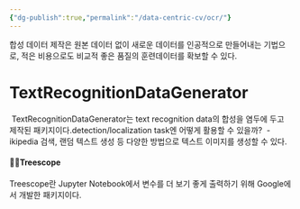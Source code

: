 ```yaml
---
{"dg-publish":true,"permalink":"/data-centric-cv/ocr/"}
---
```


합성 데이터 제작은 원본 데이터 없이 새로운 데이터를 인공적으로 만들어내는 기법으로, 적은 비용으로도 비교적 좋은 품질의 훈련데이터를 확보할 수 있다.
# TextRecognitionDataGenerator
 TextRecognitionDataGenerator는 text recognition data의 합성을 염두에 두고 제작된 패키지이다.detection/localization task엔 어떻게 활용할 수 있을까?
 - ikipedia 검색, 랜덤 텍스트 생성 등 다양한 방법으로 텍스트 이미지를 생성할 수 있다.

#### 🌳🔬Treescope
Treescope란 Jupyter Notebook에서 변수를 더 보기 좋게 출력하기 위해 Google에서 개발한 패키지이다.